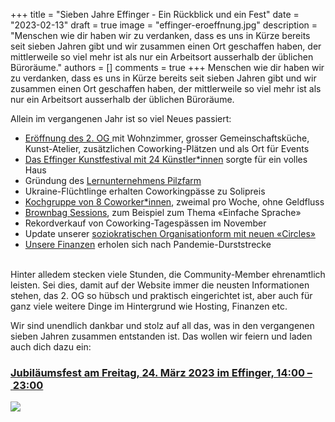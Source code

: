 +++
title = "Sieben Jahre Effinger - Ein Rückblick und ein Fest"
date = "2023-02-13"
draft = true
image = "effinger-eroeffnung.jpg"
description = "Menschen wie dir haben wir zu verdanken, dass es uns in Kürze bereits seit sieben Jahren gibt und wir zusammen einen Ort geschaffen haben, der mittlerweile so viel mehr ist als nur ein Arbeitsort ausserhalb der üblichen Büroräume."
authors = []
comments = true
+++
Menschen wie dir haben wir zu verdanken, dass es uns in Kürze bereits seit sieben Jahren gibt und wir zusammen einen Ort geschaffen haben, der mittlerweile so viel mehr ist als nur ein Arbeitsort ausserhalb der üblichen Büroräume.

Allein im vergangenen Jahr ist so viel Neues passiert:

* [Eröffnung des 2. OG ](https://www.effinger.ch/blog/teamplaetze/)mit Wohnzimmer, grosser Gemeinschaftsküche, Kunst-Atelier, zusätzlichen Coworking-Plätzen und als Ort für Events
* [Das Effinger Kunstfestival mit 24 Künstler*innen](https://www.effinger.ch/blog/effinger-kunstfestival/) sorgte für ein volles Haus
* Gründung des [Lernunternehmens Pilzfarm](http://pilzfarm.be)
* Ukraine-Flüchtlinge erhalten Coworkingpässe zu Solipreis
* [Kochgruppe von 8 Coworker*innen](https://www.linkedin.com/posts/herrbuerli_experiment-bedarfswirtschaft-activity-6960838902668533760-z8LL/), zweimal pro Woche, ohne Geldfluss
* [Brownbag Sessions](http://brownbag.effinger.ch), zum Beispiel zum Thema «Einfache Sprache» 
* Rekordverkauf von Coworking-Tagespässen im November
* Update unserer [soziokratischen Organisationform mit neuen «Circles»](https://www.effinger.ch/circles/)
* [Unsere Finanzen](https://www.effinger.ch/finanzen/) erholen sich nach Pandemie-Durststrecke

\
Hinter alledem stecken viele Stunden, die Community-Member ehrenamtlich leisten. Sei dies, damit auf der Website immer die neusten Informationen stehen, das 2. OG so hübsch und praktisch eingerichtet ist, aber auch für ganz viele weitere Dinge im Hintergrund wie Hosting, Finanzen etc. 

Wir sind unendlich dankbar und stolz auf all das, was in den vergangenen sieben Jahren zusammen entstanden ist. Das wollen wir feiern und laden auch dich dazu ein: 

### **[Jubiläumsfest am Freitag, 24. März 2023 im Effinger, 14:00 – 23:00](https://effinger.ch/fest)**

![](effinger-eroeffnung.jpg)